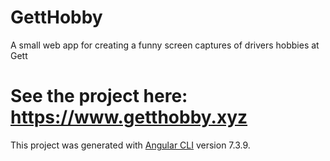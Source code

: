 # GettHobby
A small web app for creating a funny screen captures of drivers hobbies at Gett

# See the project here: https://www.getthobby.xyz

This project was generated with [Angular CLI](https://github.com/angular/angular-cli) version 7.3.9.

